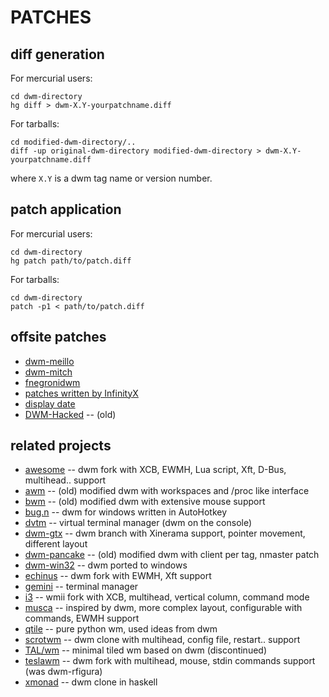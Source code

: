 PATCHES
=======

diff generation
---------------
For mercurial users:

    cd dwm-directory
    hg diff > dwm-X.Y-yourpatchname.diff

For tarballs:

    cd modified-dwm-directory/..
    diff -up original-dwm-directory modified-dwm-directory > dwm-X.Y-yourpatchname.diff

where `X.Y` is a dwm tag name or version number.


patch application
-----------------
For mercurial users:

    cd dwm-directory
    hg patch path/to/patch.diff

For tarballs:

    cd dwm-directory
    patch -p1 < path/to/patch.diff


offsite patches
---------------
* [dwm-meillo](http://prog.marmaro.de/dwm-meillo/)
* [dwm-mitch](http://www.cgarbs.de/dwm-mitch.en.html)
* [fnegronidwm](http://sharesource.org/project/fnegronidwm/wiki/)
* [patches written by InfinityX](http://flash.metawaredesign.co.uk/4/)
* [display date](http://henry.precheur.org/2009/5/20/dwm%2C_display_date_patch_updated.html)
* [DWM-Hacked](http://sourceforge.net/projects/dwm-hacked/) -- (old)


related projects
----------------
* [awesome](http://awesome.naquadah.org/) -- dwm fork with XCB, EWMH, Lua script, Xft, D-Bus, multihead.. support
* [awm](http://www.freaknet.org/alpt/src/alpt-wm/readme) -- (old) modified dwm with workspaces and /proc like interface
* [bwm](http://lists.suckless.org/dwm/0708/3085.html) -- (old) modified dwm with extensive mouse support
* [bug.n](http://freenet-homepage.de/bug.n/) -- dwm for windows written in AutoHotkey
* [dvtm](http://www.brain-dump.org/projects/dvtm/) -- virtual terminal manager (dwm on the console)
* [dwm-gtx](http://s01.de/~gottox/index.cgi/proj_dwm) -- dwm branch with Xinerama support, pointer movement, different layout
* [dwm-pancake](http://news.nopcode.org/miau/pvc.cgi?prj=dwm) -- (old) modified dwm with client per tag, nmaster patch
* [dwm-win32](http://www.brain-dump.org/projects/dwm-win32/) -- dwm ported to windows
* [echinus](http://www.rootshell.be/~polachok/code/) -- dwm fork with EWMH, Xft support
* [gemini](http://gemini.digitalmediaplanet.net) -- terminal manager
* [i3](http://i3.zekjur.net/) -- wmii fork with XCB, multihead, vertical column, command mode
* [musca](http://aerosuidae.net/musca.html) -- inspired by dwm, more complex layout, configurable with commands, EWMH support
* [qtile](http://www.qtile.org/) -- pure python wm, used ideas from dwm
* [scrotwm](http://www.peereboom.us/scrotwm/html/scrotwm.html) -- dwm clone with multihead, config file, restart.. support
* [TAL/wm](http://talwm.sourceforge.net/) -- minimal tiled wm based on dwm (discontinued)
* [teslawm](http://teslawm.org/) -- dwm fork with multihead, mouse, stdin commands support (was dwm-rfigura)
* [xmonad](http://www.xmonad.org/) -- dwm clone in haskell
